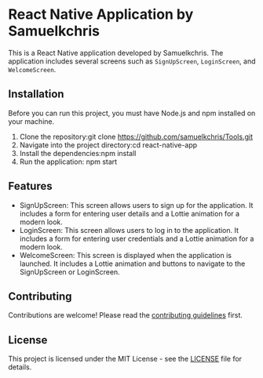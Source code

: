 # React Native Application by Samuelkchris

This is a React Native application developed by Samuelkchris. The application includes several screens such as `SignUpScreen`, `LoginScreen`, and `WelcomeScreen`.

## Installation

Before you can run this project, you must have Node.js and npm installed on your machine.

1. Clone the repository:git clone https://github.com/samuelkchris/Tools.git
2. Navigate into the project directory:cd react-native-app
3. Install the dependencies:npm install
4. Run the application: npm start
## Features

- SignUpScreen: This screen allows users to sign up for the application. It includes a form for entering user details and a Lottie animation for a modern look.
- LoginScreen: This screen allows users to log in to the application. It includes a form for entering user credentials and a Lottie animation for a modern look.
- WelcomeScreen: This screen is displayed when the application is launched. It includes a Lottie animation and buttons to navigate to the SignUpScreen or LoginScreen.

## Contributing

Contributions are welcome! Please read the [contributing guidelines](CONTRIBUTING.md) first.

## License

This project is licensed under the MIT License - see the [LICENSE](LICENSE) file for details.